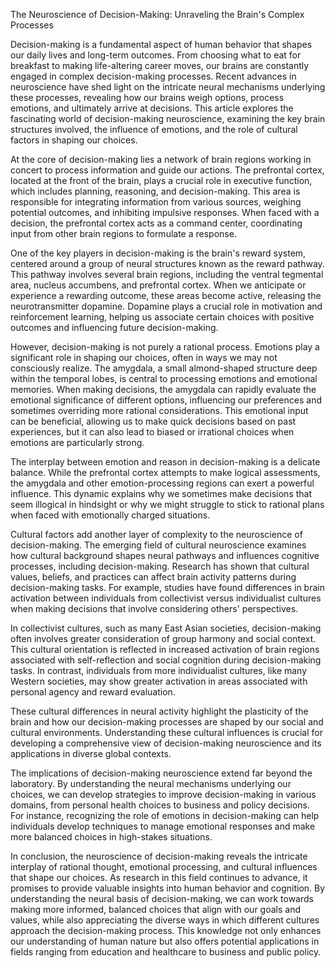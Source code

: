 The Neuroscience of Decision-Making: Unraveling the Brain's Complex Processes

Decision-making is a fundamental aspect of human behavior that shapes our daily lives and long-term outcomes. From choosing what to eat for breakfast to making life-altering career moves, our brains are constantly engaged in complex decision-making processes. Recent advances in neuroscience have shed light on the intricate neural mechanisms underlying these processes, revealing how our brains weigh options, process emotions, and ultimately arrive at decisions. This article explores the fascinating world of decision-making neuroscience, examining the key brain structures involved, the influence of emotions, and the role of cultural factors in shaping our choices.

At the core of decision-making lies a network of brain regions working in concert to process information and guide our actions. The prefrontal cortex, located at the front of the brain, plays a crucial role in executive function, which includes planning, reasoning, and decision-making. This area is responsible for integrating information from various sources, weighing potential outcomes, and inhibiting impulsive responses. When faced with a decision, the prefrontal cortex acts as a command center, coordinating input from other brain regions to formulate a response.

One of the key players in decision-making is the brain's reward system, centered around a group of neural structures known as the reward pathway. This pathway involves several brain regions, including the ventral tegmental area, nucleus accumbens, and prefrontal cortex. When we anticipate or experience a rewarding outcome, these areas become active, releasing the neurotransmitter dopamine. Dopamine plays a crucial role in motivation and reinforcement learning, helping us associate certain choices with positive outcomes and influencing future decision-making.

However, decision-making is not purely a rational process. Emotions play a significant role in shaping our choices, often in ways we may not consciously realize. The amygdala, a small almond-shaped structure deep within the temporal lobes, is central to processing emotions and emotional memories. When making decisions, the amygdala can rapidly evaluate the emotional significance of different options, influencing our preferences and sometimes overriding more rational considerations. This emotional input can be beneficial, allowing us to make quick decisions based on past experiences, but it can also lead to biased or irrational choices when emotions are particularly strong.

The interplay between emotion and reason in decision-making is a delicate balance. While the prefrontal cortex attempts to make logical assessments, the amygdala and other emotion-processing regions can exert a powerful influence. This dynamic explains why we sometimes make decisions that seem illogical in hindsight or why we might struggle to stick to rational plans when faced with emotionally charged situations.

Cultural factors add another layer of complexity to the neuroscience of decision-making. The emerging field of cultural neuroscience examines how cultural background shapes neural pathways and influences cognitive processes, including decision-making. Research has shown that cultural values, beliefs, and practices can affect brain activity patterns during decision-making tasks. For example, studies have found differences in brain activation between individuals from collectivist versus individualist cultures when making decisions that involve considering others' perspectives.

In collectivist cultures, such as many East Asian societies, decision-making often involves greater consideration of group harmony and social context. This cultural orientation is reflected in increased activation of brain regions associated with self-reflection and social cognition during decision-making tasks. In contrast, individuals from more individualist cultures, like many Western societies, may show greater activation in areas associated with personal agency and reward evaluation.

These cultural differences in neural activity highlight the plasticity of the brain and how our decision-making processes are shaped by our social and cultural environments. Understanding these cultural influences is crucial for developing a comprehensive view of decision-making neuroscience and its applications in diverse global contexts.

The implications of decision-making neuroscience extend far beyond the laboratory. By understanding the neural mechanisms underlying our choices, we can develop strategies to improve decision-making in various domains, from personal health choices to business and policy decisions. For instance, recognizing the role of emotions in decision-making can help individuals develop techniques to manage emotional responses and make more balanced choices in high-stakes situations.

In conclusion, the neuroscience of decision-making reveals the intricate interplay of rational thought, emotional processing, and cultural influences that shape our choices. As research in this field continues to advance, it promises to provide valuable insights into human behavior and cognition. By understanding the neural basis of decision-making, we can work towards making more informed, balanced choices that align with our goals and values, while also appreciating the diverse ways in which different cultures approach the decision-making process. This knowledge not only enhances our understanding of human nature but also offers potential applications in fields ranging from education and healthcare to business and public policy.